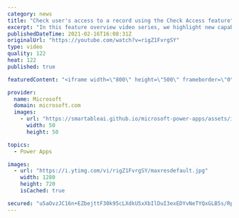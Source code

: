 ```yaml
---
category: news
title: "Check user's access to a record using the Check Access feature"
excerpt: "In this feature overview video series, we highlight new capabilities included in the latest update to Microsoft Power Apps.  This featured product update to Power Apps highlights check access, a new record level security feature admins can use to check and assign security roles.  Get the most out of"
publishedDateTime: 2021-02-16T16:08:31Z
originalUrl: "https://youtube.com/watch?v=rigZ1FvrgSY"
type: video
quality: 122
heat: 122
published: true

featuredContent: "<iframe width=\"800\" height=\"500\" frameborder=\"0\" src=\"https://www.youtube.com/embed/rigZ1FvrgSY\" allow=\"accelerometer; autoplay; encrypted-media; gyroscope; picture-in-picture\" allowfullscreen></iframe>"

provider:
  name: Microsoft
  domain: microsoft.com
  images:
    - url: "https://smartableai.github.io/microsoft-power-apps/assets/images/organizations/microsoft.com-50x50.jpg"
      width: 50
      height: 50

topics:
  - Power Apps

images:
  - url: "https://i.ytimg.com/vi/rigZ1FvrgSY/maxresdefault.jpg"
    width: 1280
    height: 720
    isCached: true

secured: "u5aOvzJC16n+EZbejttF30k95cLXdkU5xXbIlDuI3exEDYvNeTYQxGLB5s/RpARewT3TGXP0vgWHfTPpBrVJpap2ezs7FyUDO69D07c/LOx0wtJ3SB0yhThIe257/YiG7Y7MIdERDzVr+K8AUFwvNXpKPZFNJ99cQO7v83z9Vd/Qczqu22Tb1LZ8VWbDy/7W4I6m1pC/4p6pGfSJ+U91/Iij6t86yc1HZ7WM7YObf2UxOwskvv02BPHhXLT07FeMLCWTZ8ZjOIYjI32C+lM502enWtpwGyBqh03/G9ZrEcIXkWMvr4ZqfoIkYyDWmsg36Ixf6teb8tohLC7btgaklS5KoRffxxCO3wYxGjhBaI9VP0Eb6EnZ9YU6I07+qWS9CgB3lXz1oQ6GCY+dkOyJYjuW/PCvhXQUer6a1z8l0Z1oU9+RefNTB3EhkNo2Bf46;PCU9JqK/D67LGhzaAfmmqA=="
---
```


